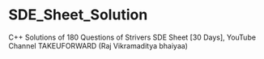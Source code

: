 # SDE_Sheet_Solution
C++ Solutions of 180 Questions of Strivers SDE Sheet [30 Days], YouTube Channel TAKEUFORWARD (Raj Vikramaditya bhaiyaa)
